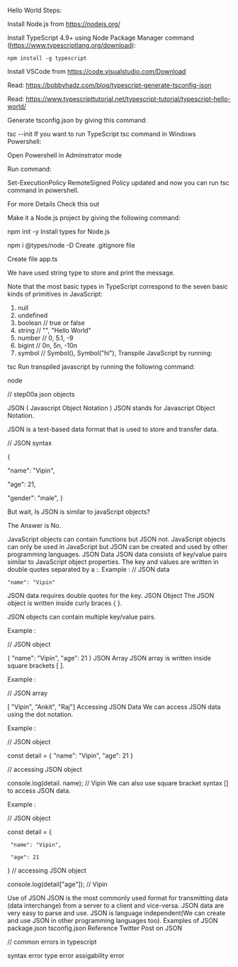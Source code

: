 Hello World Steps:

Install Node.js from https://nodejs.org/

Install TypeScript 4.9+ using Node Package Manager command (https://www.typescriptlang.org/download):

 	npm install -g typescript
Install VSCode from https://code.visualstudio.com/Download

Read: https://bobbyhadz.com/blog/typescript-generate-tsconfig-json

Read: https://www.typescripttutorial.net/typescript-tutorial/typescript-hello-world/

Generate tsconfig.json by giving this command:

 tsc --init
If you want to run TypeScript tsc command in Windows Powershell:

Open Powershell in Adminstrator mode

Run command:

 Set-ExecutionPolicy RemoteSigned
Policy updated and now you can run tsc command in powershell.

For more Details Check this out

Make it a Node.js project by giving the following command:

 npm init -y
Install types for Node.js

 npm i @types/node -D
Create .gitignore file

Create file app.ts

We have used string type to store and print the message.

Note that the most basic types in TypeScript correspond to the seven basic kinds of primitives in JavaScript:

1. null
2. undefined
3. boolean // true or false
4. string // "", "Hello World"
5. number // 0, 5.1, -9
6. bigint // 0n, 5n, -10n
7. symbol // Symbol(), Symbol("hi"),
Transpile JavaScript by running:

 tsc
Run transpiled javascript by running the following command:

node



// step00a json objects

JSON ( Javascript Object Notation )
JSON stands for Javascript Object Notation.

JSON is a text-based data format that is used to store and transfer data.

// JSON syntax

{

 "name": "Vipin",

 "age": 21,

 "gender": "male",
}

But wait, Is JSON is similar to javaScript objects?

The Answer is No.

JavaScript objects can contain functions but JSON not.
JavaScript objects can only be used in JavaScript but JSON can be created and used by other programming languages.
JSON Data
JSON data consists of key/value pairs similar to JavaScript object properties.
The key and values are written in double quotes separated by a :.
Example :
// JSON data

    "name": "Vipin"
JSON data requires double quotes for the key.
JSON Object
The JSON object is written inside curly braces { }.

JSON objects can contain multiple key/value pairs.

Example :

 // JSON object

 { "name": "Vipin", "age": 21 }
JSON Array
JSON array is written inside square brackets [ ].

Example :

 // JSON array

 [ "Vipin", "Ankit", "Raj"]
Accessing JSON Data
We can access JSON data using the dot notation.

Example :

 // JSON object

 const detail = { "name": "Vipin", "age": 21 }

 // accessing JSON object

 console.log(detail. name); // Vipin
We can also use square bracket syntax [] to access JSON data.

Example :

 // JSON object

 const detail = {

     "name": "Vipin",

     "age": 21
 }
// accessing JSON object

console.log(detail["age"]); // Vipin

Use of JSON
JSON is the most commonly used format for transmitting data (data interchange) from a server to a client and vice-versa.
JSON data are very easy to parse and use.
JSON is language independent(We can create and use JSON in other programming languages too).
Examples of JSON
package.json
tsconfig.json
Reference Twitter Post on JSON


// common errors in typescript

syntax error
type error
assigability error
